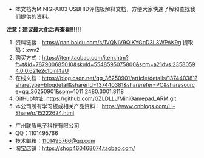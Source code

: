 - 本文档为MINIGPA103 USBHID评估板解释文档，方便大家快速了解和查找我们提供的资料。

**注意：建议最大化后再查看!!!!!!**

1. 资料链接：https://pan.baidu.com/s/1VQNIV9QIKYGqD3L3WPAK9g 
   提取码：xwv2 
2. 购买方式：https://item.taobao.com/item.htm?ft=t&id=787900685010&skuId=5548595075800&spm=a21dvs.23580594.0.0.621e2c1binl4aU
3. 在线文档：https://blog.csdn.net/qq_36250901/article/details/137440381?sharetype=blogdetail&sharerId=137440381&sharerefer=PC&sharesource=qq_36250901&spm=1011.2480.3001.8118
4. GitHub地址: https://github.com/GZLDLLJ/MiniGamepad_ARM.git
5. 本公司所有学习板或相关产品资料： https://www.cnblogs.com/Li-Share/p/15222624.html


- 广州联盾电子科技有限公司
- QQ：1101495766
- 技术邮箱：1101495766@qq.com
- 淘宝店铺：https://shop460468074.taobao.com/

